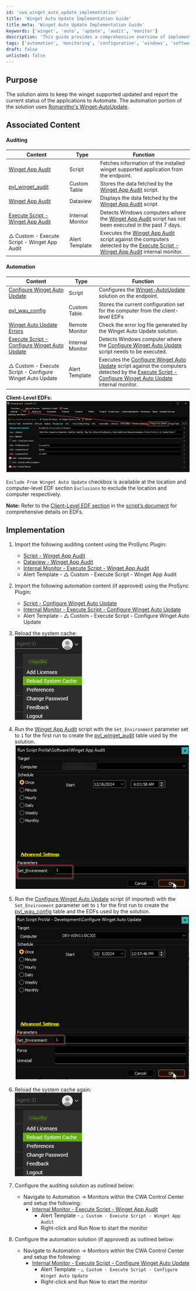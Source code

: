 ```yaml
---
id: 'cwa_winget_auto_update_implementation'
title: 'Winget Auto Update Implementation Guide'
title_meta: 'Winget Auto Update Implementation Guide'
keywords: ['winget', 'auto', 'update', 'audit', 'monitor']
description: 'This guide provides a comprehensive overview of implementing the Winget Auto Update solution, including the necessary auditing and automation content, configuration steps, and monitoring setup to ensure that winget-supported applications are kept up to date and their statuses reported effectively.'
tags: ['automation', 'monitoring', 'configuration', 'windows', 'software']
draft: false
unlisted: false
---
```

## Purpose

The solution aims to keep the winget supported updated and report the current status of the applications to Automate. The automation portion of the solution uses [Romanitho's Winget-AutoUpdate](https://github.com/Romanitho/Winget-AutoUpdate).

## Associated Content

#### Auditing

| Content                                                                 | Type          | Function                                                                                          |
|-------------------------------------------------------------------------|---------------|---------------------------------------------------------------------------------------------------|
| [Winget App Audit](https://proval.itglue.com/DOC-5078775-17973895)    | Script        | Fetches information of the installed winget supported application from the endpoint.             |
| [pvl_winget_audit](https://proval.itglue.com/DOC-5078775-17973960)    | Custom Table  | Stores the data fetched by the [Winget App Audit](https://proval.itglue.com/DOC-5078775-17973895) script. |
| [Winget App Audit](https://proval.itglue.com/DOC-5078775-17973899)    | Dataview      | Displays the data fetched by the [Winget App Audit](https://proval.itglue.com/DOC-5078775-17973895) script. |
| [Execute Script - Winget App Audit](https://proval.itglue.com/DOC-5078775-17973897) | Internal Monitor | Detects Windows computers where the [Winget App Audit](https://proval.itglue.com/DOC-5078775-17973895) script has not been executed in the past 7 days. |
| △ Custom - Execute Script - Winget App Audit                             | Alert Template | Executes the [Winget App Audit](https://proval.itglue.com/DOC-5078775-17973895) script against the computers detected by the [Execute Script - Winget App Audit](https://proval.itglue.com/DOC-5078775-17973897) internal monitor. |

#### Automation

| Content                                                                 | Type          | Function                                                                                          |
|-------------------------------------------------------------------------|---------------|---------------------------------------------------------------------------------------------------|
| [Configure Winget Auto Update](https://proval.itglue.com/DOC-5078775-17973896) | Script        | Configures the [Winget-AutoUpdate](https://github.com/Romanitho/Winget-AutoUpdate) solution on the endpoint. |
| [pvl_wau_config](https://proval.itglue.com/DOC-5078775-17973964)      | Custom Table  | Stores the current configuration set for the computer from the client-level EDFs                  |
| [Winget Auto Update Errors](https://proval.itglue.com/DOC-5078775-17973900) | Remote Monitor | Check the error log file generated by the Winget Auto Update solution.                           |
| [Execute Script - Configure Winget Auto Update](https://proval.itglue.com/DOC-5078775-17973898) | Internal Monitor | Detects Windows computer where the [Configure Winget Auto Update](https://proval.itglue.com/DOC-5078775-17973896) script needs to be executed. |
| △ Custom - Execute Script - Configure Winget Auto Update               | Alert Template | Executes the [Configure Winget Auto Update](https://proval.itglue.com/DOC-5078775-17973896) script against the computers detected by the [Execute Script - Configure Winget Auto Update](https://proval.itglue.com/DOC-5078775-17973898) internal monitor. |

**Client-Level EDFs:**  
![Client-Level EDFs](../../static/img/Winget-Auto-Update/image_1.png)

`Exclude From Winget Auto Update` checkbox is available at the location and computer-level EDF section `Exclusions` to exclude the location and computer respectively.

**Note:** Refer to the [Client-Level EDF section](https://proval.itglue.com/5078775/docs/17973896#section-32120357) in the [script’s document](https://proval.itglue.com/DOC-5078775-17973896) for comprehensive details on EDFs.

## Implementation

1. Import the following auditing content using the ProSync Plugin:
   - [Script - Winget App Audit](https://proval.itglue.com/DOC-5078775-17973895)
   - [Dataview - Winget App Audit](https://proval.itglue.com/DOC-5078775-17973899)
   - [Internal Monitor - Execute Script - Winget App Audit](https://proval.itglue.com/DOC-5078775-17973897)
   - Alert Template - △ Custom - Execute Script - Winget App Audit

2. Import the following automation content (if approved) using the ProSync Plugin:
   - [Script - Configure Winget Auto Update](https://proval.itglue.com/DOC-5078775-17973896)
   - [Internal Monitor - Execute Script - Configure Winget Auto Update](https://proval.itglue.com/DOC-5078775-17973898)
   - Alert Template - △ Custom - Execute Script - Configure Winget Auto Update

3. Reload the system cache:  
   ![Reload Cache](../../static/img/Winget-Auto-Update/image_2.png)

4. Run the [Winget App Audit](https://proval.itglue.com/DOC-5078775-17973895) script with the `Set_Environment` parameter set to `1` for the first run to create the [pvl_winget_audit](https://proval.itglue.com/DOC-5078775-17973960) table used by the solution.  
   ![Run Winget App Audit](../../static/img/Winget-Auto-Update/image_3.png)

5. Run the [Configure Winget Auto Update](https://proval.itglue.com/DOC-5078775-17973896) script (if imported) with the `Set_Environment` parameter set to `1` for the first run to create the [pvl_wau_config](https://proval.itglue.com/DOC-5078775-17973964) table and the EDFs used by the solution.  
   ![Run Configure Winget Auto Update](../../static/img/Winget-Auto-Update/image_4.png)

6. Reload the system cache again:  
   ![Reload Cache](../../static/img/Winget-Auto-Update/image_2.png)

7. Configure the auditing solution as outlined below:
   - Navigate to Automation → Monitors within the CWA Control Center and setup the following:
     - [Internal Monitor - Execute Script - Winget App Audit](https://proval.itglue.com/DOC-5078775-17973897)  
       - Alert Template - `△ Custom - Execute Script - Winget App Audit`
       - Right-click and Run Now to start the monitor

8. Configure the automation solution (if approved) as outlined below:
   - Navigate to Automation → Monitors within the CWA Control Center and setup the following:
     - [Internal Monitor - Execute Script - Configure Winget Auto Update](https://proval.itglue.com/DOC-5078775-17973898)  
       - Alert Template - `△ Custom - Execute Script - Configure Winget Auto Update`
       - Right-click and Run Now to start the monitor



